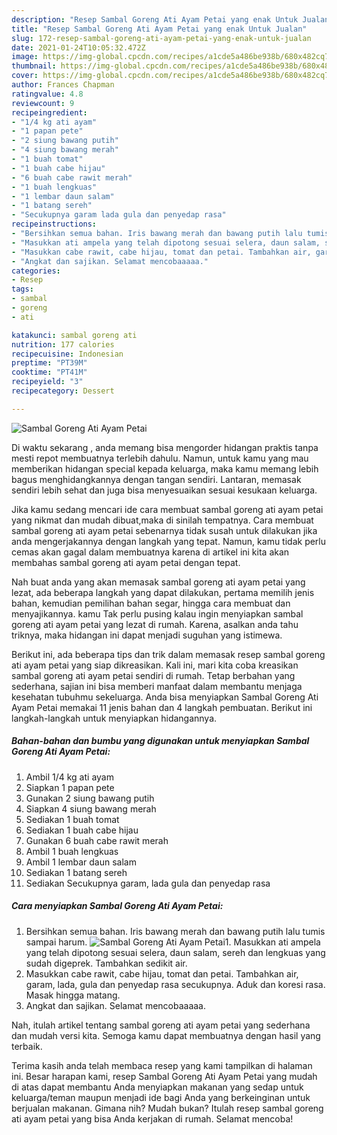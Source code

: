 ```yaml
---
description: "Resep Sambal Goreng Ati Ayam Petai yang enak Untuk Jualan"
title: "Resep Sambal Goreng Ati Ayam Petai yang enak Untuk Jualan"
slug: 172-resep-sambal-goreng-ati-ayam-petai-yang-enak-untuk-jualan
date: 2021-01-24T10:05:32.472Z
image: https://img-global.cpcdn.com/recipes/a1cde5a486be938b/680x482cq70/sambal-goreng-ati-ayam-petai-foto-resep-utama.jpg
thumbnail: https://img-global.cpcdn.com/recipes/a1cde5a486be938b/680x482cq70/sambal-goreng-ati-ayam-petai-foto-resep-utama.jpg
cover: https://img-global.cpcdn.com/recipes/a1cde5a486be938b/680x482cq70/sambal-goreng-ati-ayam-petai-foto-resep-utama.jpg
author: Frances Chapman
ratingvalue: 4.8
reviewcount: 9
recipeingredient:
- "1/4 kg ati ayam"
- "1 papan pete"
- "2 siung bawang putih"
- "4 siung bawang merah"
- "1 buah tomat"
- "1 buah cabe hijau"
- "6 buah cabe rawit merah"
- "1 buah lengkuas"
- "1 lembar daun salam"
- "1 batang sereh"
- "Secukupnya garam lada gula dan penyedap rasa"
recipeinstructions:
- "Bersihkan semua bahan. Iris bawang merah dan bawang putih lalu tumis sampai harum."
- "Masukkan ati ampela yang telah dipotong sesuai selera, daun salam, sereh dan lengkuas yang sudah digeprek. Tambahkan sedikit air."
- "Masukkan cabe rawit, cabe hijau, tomat dan petai. Tambahkan air, garam, lada, gula dan penyedap rasa secukupnya. Aduk dan koresi rasa. Masak hingga matang."
- "Angkat dan sajikan. Selamat mencobaaaaa."
categories:
- Resep
tags:
- sambal
- goreng
- ati

katakunci: sambal goreng ati 
nutrition: 177 calories
recipecuisine: Indonesian
preptime: "PT39M"
cooktime: "PT41M"
recipeyield: "3"
recipecategory: Dessert

---
```



![Sambal Goreng Ati Ayam Petai](https://img-global.cpcdn.com/recipes/a1cde5a486be938b/680x482cq70/sambal-goreng-ati-ayam-petai-foto-resep-utama.jpg)

Di waktu  sekarang , anda memang bisa mengorder hidangan praktis tanpa mesti repot membuatnya terlebih dahulu. Namun, untuk kamu yang mau memberikan hidangan special kepada keluarga, maka kamu memang lebih bagus menghidangkannya dengan tangan sendiri. Lantaran, memasak sendiri lebih sehat dan juga bisa menyesuaikan sesuai kesukaan keluarga.

Jika kamu sedang mencari ide cara membuat sambal goreng ati ayam petai yang nikmat dan mudah dibuat,maka di sinilah tempatnya. Cara membuat sambal goreng ati ayam petai  sebenarnya tidak susah untuk dilakukan jika anda mengerjakannya dengan langkah yang tepat. Namun, kamu tidak perlu cemas akan gagal dalam membuatnya 
karena di artikel ini kita akan membahas sambal goreng ati ayam petai dengan tepat.  



Nah buat anda yang akan memasak sambal goreng ati ayam petai yang lezat, ada beberapa langkah yang dapat dilakukan, pertama memilih jenis bahan, kemudian pemilihan bahan segar, hingga cara membuat dan menyajikannya. kamu Tak perlu pusing kalau ingin menyiapkan sambal goreng ati ayam petai yang lezat di rumah. Karena, asalkan anda  tahu triknya, maka hidangan ini dapat menjadi suguhan yang istimewa.

Berikut ini, ada beberapa tips dan trik dalam memasak resep sambal goreng ati ayam petai yang siap dikreasikan. Kali ini, mari kita coba kreasikan sambal goreng ati ayam petai sendiri di rumah. Tetap berbahan yang sederhana, sajian ini bisa memberi manfaat dalam membantu menjaga kesehatan tubuhmu sekeluarga. Anda bisa menyiapkan Sambal Goreng Ati Ayam Petai memakai 11 jenis bahan dan 4 langkah pembuatan. Berikut ini langkah-langkah untuk menyiapkan hidangannya.

<!--inarticleads1-->

##### Bahan-bahan dan bumbu yang digunakan untuk menyiapkan Sambal Goreng Ati Ayam Petai:

1. Ambil 1/4 kg ati ayam
1. Siapkan 1 papan pete
1. Gunakan 2 siung bawang putih
1. Siapkan 4 siung bawang merah
1. Sediakan 1 buah tomat
1. Sediakan 1 buah cabe hijau
1. Gunakan 6 buah cabe rawit merah
1. Ambil 1 buah lengkuas
1. Ambil 1 lembar daun salam
1. Sediakan 1 batang sereh
1. Sediakan Secukupnya garam, lada gula dan penyedap rasa




<!--inarticleads2-->

##### Cara menyiapkan Sambal Goreng Ati Ayam Petai:

1. Bersihkan semua bahan. Iris bawang merah dan bawang putih lalu tumis sampai harum.
<img src="https://img-global.cpcdn.com/steps/372ffcbd15c80254/160x128cq70/sambal-goreng-ati-ayam-petai-langkah-memasak-1-foto.jpg" alt="Sambal Goreng Ati Ayam Petai">1. Masukkan ati ampela yang telah dipotong sesuai selera, daun salam, sereh dan lengkuas yang sudah digeprek. Tambahkan sedikit air.
1. Masukkan cabe rawit, cabe hijau, tomat dan petai. Tambahkan air, garam, lada, gula dan penyedap rasa secukupnya. Aduk dan koresi rasa. Masak hingga matang.
1. Angkat dan sajikan. Selamat mencobaaaaa.




Nah, itulah artikel tentang  sambal goreng ati ayam petai  yang sederhana dan mudah versi kita. Semoga kamu dapat membuatnya dengan hasil yang terbaik. 

Terima kasih anda telah membaca resep yang kami tampilkan di halaman ini. Besar harapan kami, resep  Sambal Goreng Ati Ayam Petai yang mudah di atas dapat membantu Anda menyiapkan makanan yang sedap untuk keluarga/teman maupun menjadi ide bagi Anda yang berkeinginan untuk berjualan makanan. Gimana nih? Mudah bukan? Itulah resep sambal goreng ati ayam petai yang bisa Anda kerjakan di rumah. Selamat mencoba!

